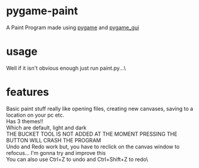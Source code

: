 # pygame-paint
A Paint Program made using [pygame](https://github.com/pygame/pygame/tree/main) and [pygame_gui](https://github.com/MyreMylar/pygame_gui)  

# usage
Well if it isn't obvious enough just run paint.py...\

# features
Basic paint stuff really like opening files, creating new canvases, saving to a location on your pc etc.\
Has 3 themes!!\
Which are default, light and dark\
THE BUCKET TOOL IS NOT ADDED AT THE MOMENT PRESSING THE BUTTON WILL CRASH THE PROGRAM\
Undo and Redo work but, you have to reclick on the canvas window to refocus... I'm gonna try and improve this\
You can also use Ctrl+Z to undo and Ctrl+Shift+Z to redo\
